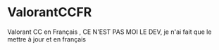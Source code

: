 # ValorantCCFR
Valorant CC en Français , CE N'EST PAS MOI LE DEV, je n'ai fait que le mettre à jour et en français
